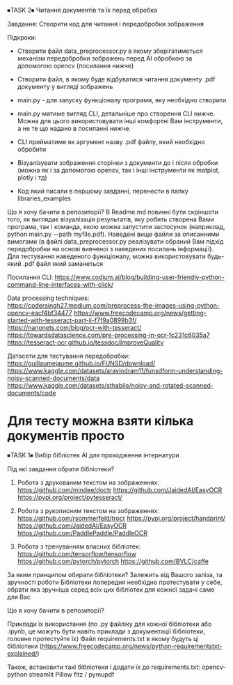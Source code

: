 
⏹TASK 2⏹
Читання документів та їх перед обробка

Завдання:
Створити код для читання і передобробки зображення

Підкроки:
* Створити файл data_preprocessor.py в якому зберігатиметься механізм передобробки зображень перед АІ обробкою за допомогою opencv (посилання нижче)
* Створити файл, в якому буде відбуватися читання документу .pdf документу у вигляді зображень
* main.py - для запуску функціоналу програми, яку необхідно створити
* main.py матиме вигляд CLI, детальніше про створення CLI нижче. Можна для цього використовувати інші комфортні Вам інструменти, а не те що надано в посиланні нижче.
* CLI прийматиме як аргумент назву .pdf файлу, який необхідно обробити
* Візуалізувати зображення сторінки з документи до і після обробки (можна як і за допомогою opencv, так і інші інструменти як matplot, plotly і тд)

* Код який писали в першому завданні, перенести в папку libraries_examples

Що я хочу бачити в репозиторії?
В Readme.md повинні бути скріншоти того, як виглядає візуалізація результатів, яку робить створена Вами програма, так і команда, якою можна запустити застосунок (наприклад, python main.py --path myfile.pdf).
Наведені вище файли за описанними вимогами (в файлі data_preprocessor.py реалізувати обраний Вам підхід передобробки на основі вивченої з наведених посилань інформації).
Для тестування наведеного функціоналу, можна використовувати будь-який .pdf файл який заманеться

Посилання
CLI:
https://www.codium.ai/blog/building-user-friendly-python-command-line-interfaces-with-click/

Data processing techniques:
https://codersingh27.medium.com/preprocess-the-images-using-python-opencv-eacf4bf34477
https://www.freecodecamp.org/news/getting-started-with-tesseract-part-ii-f7f9a0899b3f/
https://nanonets.com/blog/ocr-with-tesseract/
https://towardsdatascience.com/pre-processing-in-ocr-fc231c6035a7
https://tesseract-ocr.github.io/tessdoc/ImproveQuality

Датасети для тестування передобробки:
https://guillaumejaume.github.io/FUNSD/download/
https://www.kaggle.com/datasets/aravindram11/funsdform-understanding-noisy-scanned-documents/data
https://www.kaggle.com/datasets/sthabile/noisy-and-rotated-scanned-documents/code

Для тесту можна взяти кілька документів просто
=======
⏹TASK 1⏹
Вибір бібліотек АІ для проходження інтернатури

Під які завдання обрати бібліотеки?

1. Робота з друкованим текстом на зображеннях:
https://github.com/mindee/doctr
https://github.com/JaidedAI/EasyOCR
https://pypi.org/project/pytesseract/

2. Робота з рукописним текстом на зображеннях:
https://github.com/rsommerfeld/trocr
https://pypi.org/project/handprint/
https://github.com/JaidedAI/EasyOCR
https://github.com/PaddlePaddle/PaddleOCR

3. Робота з тренуванням власних бібліотек:
https://github.com/tensorflow/tensorflow
https://github.com/pytorch/pytorch
https://github.com/BVLC/caffe

За яким принципом обирати бібліотеки?
Залежить від Вашого заліза, та зручності роботи
Бібліотеки попередня необхідно протестувати у себе, обрати яка зручніша серед всіх цих бібліотек для кожної задачі саме для Вас

Що я хочу бачити в репозиторії?

Приклади їх використання (по .py файліку для кожної бібліотеки або .ipynb, це можуть бути навіть приклади з документації бібліотеки, головне протестуйте їх)
Файл requirements.txt в якому будуть ці бібліотеки (https://www.freecodecamp.org/news/python-requirementstxt-explained/)

Також, встановити такі бібліотеки і додати їх до requirements.txt:
opencv-python
streamlit
Pillow
fitz / pymupdf

